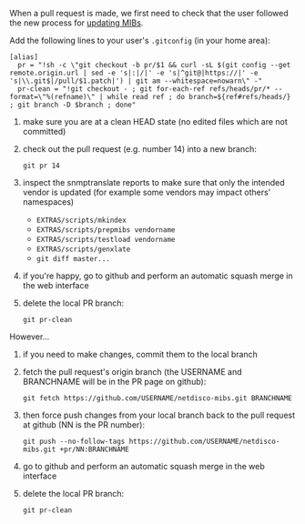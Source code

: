 When a pull request is made, we first need to check that the user followed the new process for [updating MIBs](Updating-MIBs).

Add the following lines to your user's `.gitconfig` (in your home area):

```
[alias]
  pr = "!sh -c \"git checkout -b pr/$1 && curl -sL $(git config --get remote.origin.url | sed -e 's|:|/|' -e 's|^git@|https://|' -e 's|\\.git$|/pull/$1.patch|') | git am --whitespace=nowarn\" -"
  pr-clean = "!git checkout - ; git for-each-ref refs/heads/pr/* --format=\"%(refname)\" | while read ref ; do branch=${ref#refs/heads/} ; git branch -D $branch ; done"
```

1. make sure you are at a clean HEAD state (no edited files which are not committed)
1. check out the pull request (e.g. number 14) into a new branch:

    `git pr 14`

1. inspect the snmptranslate reports to make sure that only the intended vendor is updated (for example some vendors may impact others' namespaces)

    * `EXTRAS/scripts/mkindex`
    * `EXTRAS/scripts/prepmibs vendorname`
    * `EXTRAS/scripts/testload vendorname`
    * `EXTRAS/scripts/genxlate`
    * `git diff master...`

1. if you're happy, go to github and perform an automatic squash merge in the web interface
1. delete the local PR branch:

    `git pr-clean`

However...
1. if you need to make changes, commit them to the local branch
1. fetch the pull request's origin branch (the USERNAME and BRANCHNAME will be in the PR page on github):

    `git fetch https://github.com/USERNAME/netdisco-mibs.git BRANCHNAME`

1. then force push changes from your local branch back to the pull request at github (NN is the PR number):

    `git push --no-follow-tags https://github.com/USERNAME/netdisco-mibs.git +pr/NN:BRANCHNAME`

1. go to github and perform an automatic squash merge in the web interface
1. delete the local PR branch:

    `git pr-clean`